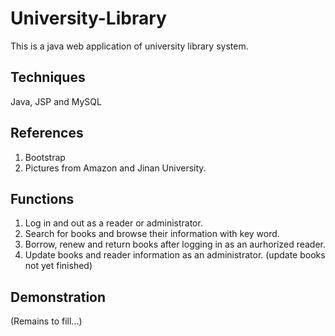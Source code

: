 # University-Library
This is a java web application of university library system.

## Techniques
Java, JSP and MySQL

## References
1. Bootstrap
2. Pictures from Amazon and Jinan University.

## Functions
1. Log in and out as a reader or administrator.
2. Search for books and browse their information with key word.
3. Borrow, renew and return books after logging in as an aurhorized reader.
4. Update books and reader information as an administrator. (update books not yet finished)

## Demonstration
(Remains to fill...)
